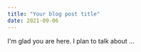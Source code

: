 ```yaml
---
title: "Your blog post title"
date: 2021-09-06
---
```


I'm glad you are here. I plan to talk about ...

